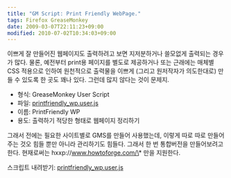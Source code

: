 ```yaml
---
title: "GM Script: Print Friendly WebPage."
tags: Firefox GreaseMonkey
date: 2009-03-07T22:11:23+09:00
modified: 2010-07-02T10:34:03+09:00
---
```

이쁘게 잘 만들어진 웹페이지도 출력하려고 보면 지저분하거나 쓸모없게
출력되는 경우가 많다. 물론, 예전부터 print용 페이지를 별도로 제공하거나
또는 근래에는 매체별 CSS 적용으로 인하여 원천적으로 출력물을 이쁘게
(그리고 원저작자가 의도한대로) 만들 수 있도록 한 곳도 꽤나 있다.
그런데 많지 않다는 것이 문제지.

- 형식: GreaseMonkey User Script
- 파일: [printfriendly_wp.user.js](/attachments/printfriendly_wp.user.js)
- 이름: PrintFriendly WP
- 용도: 출력하기 적당한 형태로 웹페이지 정리하기

그래서 전에는 필요한 사이트별로 GMS를 만들어 사용했는데, 이렇게 따로
따로 만들어주는 것오 힘들 뿐만 아니라 관리하기도 힘들다. 그래서 한 번
통합버전을 만들어보려고 한다. 현재로써는 hxxp://www.howtoforge.com/\*
만을 지원한다.

스크립트 내려받기:
[printfriendly_wp.user.js](/attachments/printfriendly_wp.user.js)

